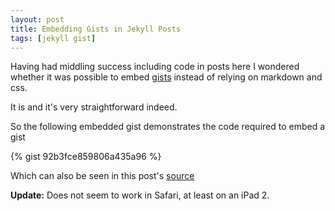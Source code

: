 ```yaml
---
layout: post
title: Embedding Gists in Jekyll Posts
tags: [jekyll gist]
---
```

Having had middling success including code in posts here I wondered whether it was possible to embed [gists](https://gist.github.com) instead of relying on markdown and css.

It is and it's very straightforward indeed.

So the following embedded gist demonstrates the code required to embed a gist

{% gist 92b3fce859806a435a96 %}

Which can also be seen in this post's [source](https://github.com/idiotandrobot/blog/blob/gh-pages/_posts/2015-04-27-Embedding-Gists-In-Jekyll-Posts.md)

**Update:** Does not seem to work in Safari, at least on an iPad 2.
